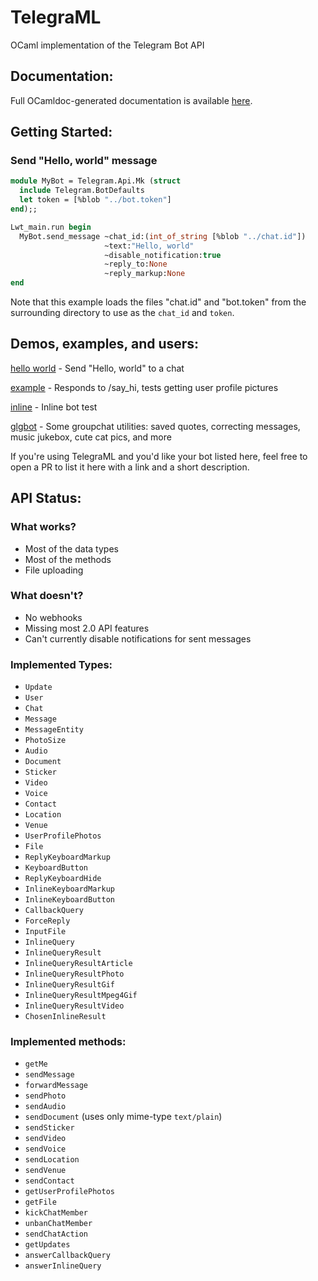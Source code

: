 # TelegraML

OCaml implementation of the Telegram Bot API

## Documentation:

Full OCamldoc-generated documentation is available [here](http://nv-vn.github.io/TelegraML/).

## Getting Started:

### Send "Hello, world" message

```ocaml
module MyBot = Telegram.Api.Mk (struct
  include Telegram.BotDefaults
  let token = [%blob "../bot.token"]
end);;

Lwt_main.run begin
  MyBot.send_message ~chat_id:(int_of_string [%blob "../chat.id"])
                     ~text:"Hello, world"
                     ~disable_notification:true
                     ~reply_to:None
                     ~reply_markup:None
end
```

Note that this example loads the files "chat.id" and "bot.token" from
the surrounding directory to use as the `chat_id` and `token`.

## Demos, examples, and users:

[hello world](https://github.com/nv-vn/TelegraML/tree/master/example/helloworld.ml) - Send "Hello, world" to a chat

[example](https://github.com/nv-vn/TelegraML/tree/master/example/bot.ml) - Responds to /say_hi, tests getting user profile pictures

[inline](https://github.com/nv-vn/TelegraML/tree/master/example/inline.ml) - Inline bot test

[glgbot](https://github.com/nv-vn/glgbot) - Some groupchat utilities: saved quotes, correcting messages, music jukebox, cute cat pics, and more

If you're using TelegraML and you'd like your bot listed here, feel free to open a PR to list it
here with a link and a short description.

## API Status:

### What works?

* Most of the data types
* Most of the methods
* File uploading

### What doesn't?

* No webhooks
* Missing most 2.0 API features
* Can't currently disable notifications for sent messages

### Implemented Types:

* `Update`
* `User`
* `Chat`
* `Message`
* `MessageEntity`
* `PhotoSize`
* `Audio`
* `Document`
* `Sticker`
* `Video`
* `Voice`
* `Contact`
* `Location`
* `Venue`
* `UserProfilePhotos`
* `File`
* `ReplyKeyboardMarkup`
* `KeyboardButton`
* `ReplyKeyboardHide`
* `InlineKeyboardMarkup`
* `InlineKeyboardButton`
* `CallbackQuery`
* `ForceReply`
* `InputFile`
* `InlineQuery`
* `InlineQueryResult`
* `InlineQueryResultArticle`
* `InlineQueryResultPhoto`
* `InlineQueryResultGif`
* `InlineQueryResultMpeg4Gif`
* `InlineQueryResultVideo`
* `ChosenInlineResult`

### Implemented methods:

* `getMe`
* `sendMessage`
* `forwardMessage`
* `sendPhoto`
* `sendAudio`
* `sendDocument` (uses only mime-type `text/plain`)
* `sendSticker`
* `sendVideo`
* `sendVoice`
* `sendLocation`
* `sendVenue`
* `sendContact`
* `getUserProfilePhotos`
* `getFile`
* `kickChatMember`
* `unbanChatMember`
* `sendChatAction`
* `getUpdates`
* `answerCallbackQuery`
* `answerInlineQuery`

